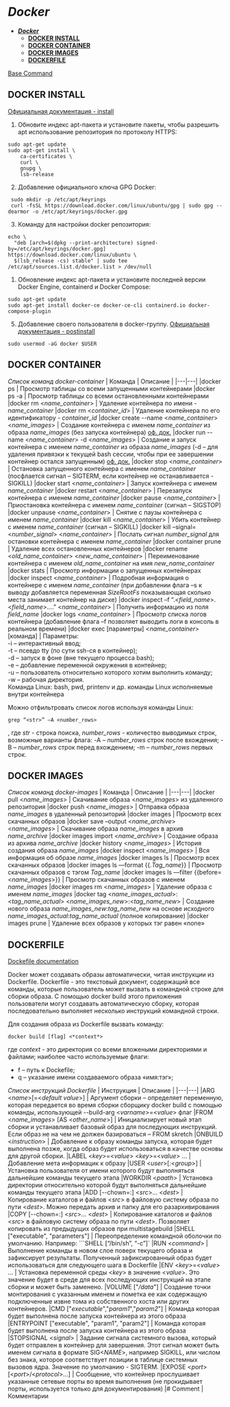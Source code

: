 # ***Docker***

- [***Docker***](#docker)
  - [**DOCKER INSTALL**](#docker-install)
  - [**DOCKER CONTAINER**](#docker-container)
  - [**DOCKER IMAGES**](#docker-images)
  - [**DOCKERFILE**](#dockerfile)

[Base Command](https://docs.docker.com/engine/reference/commandline/docker/)

## **DOCKER INSTALL**
[Официальная документация - install](https://docs.docker.com/engine/install/ubuntu/)
1. Обновите индекс apt-пакета и установите пакеты, чтобы разрешить apt использование репозитория по протоколу HTTPS:
```
sudo apt-get update
sudo apt-get install \
    ca-certificates \
    curl \
    gnupg \
    lsb-release
```
2. Добавление официального ключа GPG Docker:
```
 sudo mkdir -p /etc/apt/keyrings
 curl -fsSL https://download.docker.com/linux/ubuntu/gpg | sudo gpg --dearmor -o /etc/apt/keyrings/docker.gpg
```
3. Команду для настройки docker репозитория:
```
echo \
  "deb [arch=$(dpkg --print-architecture) signed-by=/etc/apt/keyrings/docker.gpg] https://download.docker.com/linux/ubuntu \
  $(lsb_release -cs) stable" | sudo tee /etc/apt/sources.list.d/docker.list > /dev/null
```
1. Обновление индекс apt-пакета и установите последней версии Docker Engine, containerd и Docker Compose:
```
sudo apt-get update
sudo apt-get install docker-ce docker-ce-cli containerd.io docker-compose-plugin
```
5. Добавление своего пользователя в docker-группу.
[Официальная документация - postinstall](https://docs.docker.com/engine/install/linux-postinstall/)
```
sudo usermod -aG docker $USER
```


## **DOCKER CONTAINER**
*Список команд docker-container*
| Команда | Описание |
|---|---|
|docker ps	| Просмотр таблицы со всеми запущенными контейнерами
|docker ps -a | Просмотр таблицы со всеми остановленными контейнерами
|docker rm <*name_container*> | Удаление контейнера по имени - *name_container*
|docker rm <*container_id*> | Удаление контейнера по его идентификатору - *container_id*
|docker create --name <*name_container*> <*name_images*> | Создание контейнера с именем *name_container* из образа *name_images* (без запуска контейнера) [оф. док.](https://docs.docker.com/engine/reference/commandline/create/)
|docker run --name <*name_container*> -d <*name_images*>	| Создание и запуск контейнера с именем *name_container* из образа *name_images* (-d – для удаления привязки к текущей bash сессии, чтобы при ее завершении контейнер остался запущенным) [оф. док.](https://docs.docker.com/engine/reference/run/)
|docker stop <*name_container*>	| Остановка запущенного контейнера с именем *name_container* (посфлается сигнал – SIGTERM, если контейнер не останавливается - SIGKILL)
|docker start <*name_container*> | Запуск контейнера с именем *name_container*
|docker restart <*name_container*> | Перезапуск контейнера с именем *name_container*
|docker pause <*name_container*> | Приостановка контейнера с именем *name_container* (сигнал – SIGSTOP)
|docker unpause <*name_container*> | Снятие с паузы контейнера с именем *name_container* 
|docker kill <*name_container*> | Убить контейнер с именем *name_container* (сигнал – SIGKILL)
|docker kill –signal=<*number_signal*> <*name_container*> | Послать сигнал *number_signal* для остановки контейнера с именем *name_container*
|docker container prune	| Удаление всех остановленных контейнеров
|docker rename <*old_name_container*> <*new_name_container*> | Переименование контейнера с именем *old_name_container* на имя *new_name_container*
|docker stats | Просмотр информации о запущенных контейнерах
|docker inspect <*name_container*> | Подробная информация о контейнере с именем *name_container* (при добавлении флага –s к выводу добавляется переменная *SizeRootFs* показывающая сколько места занимает контейнер на диске)
|docker inspect –f “.<*field_name*>.<*field_name*>.…” <*name_container*> | Получить информацию из поля *field_name*
|docker logs <*name_container*> | Просмотр списка логов контейнера (добавление флага –f позволяет выводить логи в консоль в реальном времени)
|docker exec [параметры] <*name_container*> [команда] | Параметры: <br>-i – интерактивный ввод;<br>-t – псевдо tty (по сути ssh-ся в контейнер);<br>-d – запуск в фоне (вне текущего процесса bash);<br>-e – добавление переменной окружения в контейнер;<br>-u – пользователь относительно которого хотим выполнить команду;<br>-w – рабочая директория.<br>Команда Linux: bash, pwd, printenv и др. команды Linux исполняемые внутри контейнера

Можно отфильтровать список логов используя команды Linux:
```
grep “<str>” –A <number_rows>
```
, где *str* - строка поиска, *number_rows* - количество выводимых строк, возможные варианты флага:
    -A – *number_rows* строк после вхождения; 
    -B – *number_rows* строк перед вхождением; 
    -m – *number_rows* первых строк.


## **DOCKER IMAGES**
*Список команд docker-images*
| Команда | Описание |
|---|---|
|docker pull <*name_images*> | Скачивание образа <*name_images*> из удаленного репозитория
|docker push <*name_images*> | Отправка образа *name_images* в удаленный репозиторий
|docker images | Просмотр всех скачанных образов
|docker save –output <*name_archive*> <*name_images*> | Скачивание образа *name_images* в архив *name_archive*
|docker images import <*name_archive*> | Создание образа из архива *name_archive*
|docker history <*name_images*> | История создания образа *name_images*
|docker inspect <*name_images*> | Вся информация об образе *name_images*
|docker images ls | Просмотр всех скачанных образов
|docker images ls ––format {{.*Tag_name*}} | Просмотр скачанных образов с тэгом *Tag_name*
|docker images ls ––filter {{before=<*name_images*>}} | Просмотр скачанных образов с именем *name_images*
|docker images rm <*name_images*> | Удаление образа с именем *name_images*
|docker tag <*name_images_actual*>:<*tag_name_actual*> <*name_images_new*>:<*tag_name_new*>	| Создание нового образа *name_images_new*:*tag_name_new* на основе исходного *name_images_actual*:*tag_name_actual* (полное копирование)
|docker images prune | Удаление всех образов у которых тэг равен «none»

## **DOCKERFILE**
[Dockefile documentation](https://docs.docker.com/engine/reference/builder/)

Docker может создавать образы автоматически, читая инструкции из Dockerfile. 
Dockerfile - это текстовый документ, содержащий все команды, которые пользователь может вызвать в командной строке для сборки образа. С помощью docker build этого приложения пользователи могут создавать автоматическую сборку, которая последовательно выполняет несколько инструкций командной строки.

Для создания образа из Dockerfile вызвать команду:
```
docker build [flag] <*context*>
```
где *context* - это директория со всеми вложеными директориями и файлами; наиболее часто используемые флаги:
- f – путь к Dockefile;
- q – указание имени создаваемого образа «имя:тэг»;

*Список инструкций Dockerfile*
| Инструкция | Описание |
|---|---|
|ARG <*name*>[=<*default value*>] | Аргумент сборки – определяет переменную, которая передается во время сборки сборщику docker build с помощью команды, использующей --build-arg <*varname*>=<*value*> флаг
|FROM <*name_images*> [AS <*other_name*>] | Инициализирует новый этап сборки и устанавливает базовый образ для последующих инструкций. Если образ не на чем не должен базироваться – FROM skretch
|ONBUILD <*instruction*> | Добавление к образу команды запуска, которая будет выполнена позже, когда образ будет использоваться в качестве основы для другой сборки.
|LABEL <*key*>=<*value*> <*key*>=<*value*> ... | Добавление мета информацик к образу
|USER <*user*>[:<*group*>] | Установка пользователя от имени которого будут выполняться дальнейшие команды текущего этапа
|WORKDIR <*paath*> | Установка директории относительно которой будут выполняться дальнейшие команды текущего этапа
|ADD [--chown=<user>:<group>] <*src*>... <*dest*> | Копирование каталогов и файлов <*src*> в файловую систему образа по пути <*dest*>. Можно передать архив и папку для его разархивирования
|COPY [--chown=<user>:<group>] <*src*>... <*dest*> | Копирование каталогов и файлов <*src*> в файловую систему образа по пути <*dest*>. Позволяет копировать из предыдущих образов при multistagebuild
|SHELL ["executable", "parameters"] | Переопределение командной оболочки по умолчанию. Например: ```SHELL [“/bin/sh”, “-c”]`
|RUN <*command*> | Выполнение команды в новом слое поверх текущего образа и зафиксирует результаты. Полученный зафиксированный образ будет использоваться для следующего шага в Dockerfile
|ENV <*key*>=<*value*> ... | Установка переменной среды <*key*> в значение <*value*>. Это значение будет в среде для всех последующих инструкций на этапе сборки и может быть заменено.
|VOLUME ["*/data*"] |	Создание точки монтирования с указанным именем и пометка ее как содержащую подключенные извне тома из собственного хоста или других контейнеров.
|CMD ["*executable*","*param1*","*param2*"] | Команда которая будет выполнена после запуска контейнера из этого образа
|ENTRYPOINT ["executable", "param1", "param2"] | Команда которая будет выполнена после запуска контейнера из этого образа
|STOPSIGNAL <*signal*> | Задание сигнала системного вызова, который будет отправлен в контейнер для завершения. Этот сигнал может быть именем сигнала в формате SIG<*NAME*>, например SIGKILL, или числом без знака, которое соответствует позиции в таблице системных вызовов ядра. Значение по умолчанию - SIGTERM.
|EXPOSE <*port*> [<*port*>/<*protocol*>...] | Cообщение, что контейнер прослушивает указанные сетевые порты во время выполнения (не прокидывает порты, используется только для документирования) 
|# Comment | Комментарии






